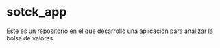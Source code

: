 # sotck_app
Este es un repositorio en el que desarrollo una aplicación para analizar la bolsa de valores
